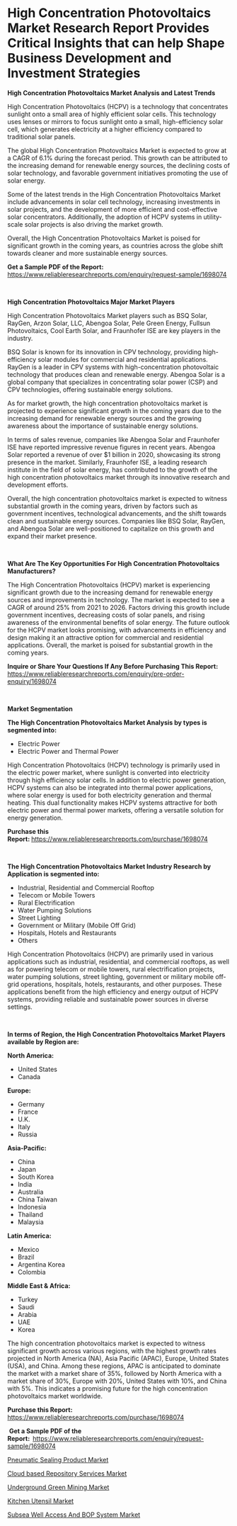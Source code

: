 <p><h1>High Concentration Photovoltaics Market Research Report Provides Critical Insights that can help Shape Business Development and Investment Strategies</h1></p><p><strong>High Concentration Photovoltaics Market Analysis and Latest Trends</strong></p>
<p><p>High Concentration Photovoltaics (HCPV) is a technology that concentrates sunlight onto a small area of highly efficient solar cells. This technology uses lenses or mirrors to focus sunlight onto a small, high-efficiency solar cell, which generates electricity at a higher efficiency compared to traditional solar panels.</p><p>The global High Concentration Photovoltaics Market is expected to grow at a CAGR of 6.1% during the forecast period. This growth can be attributed to the increasing demand for renewable energy sources, the declining costs of solar technology, and favorable government initiatives promoting the use of solar energy.</p><p>Some of the latest trends in the High Concentration Photovoltaics Market include advancements in solar cell technology, increasing investments in solar projects, and the development of more efficient and cost-effective solar concentrators. Additionally, the adoption of HCPV systems in utility-scale solar projects is also driving the market growth.</p><p>Overall, the High Concentration Photovoltaics Market is poised for significant growth in the coming years, as countries across the globe shift towards cleaner and more sustainable energy sources.</p></p>
<p><strong>Get a Sample PDF of the Report:&nbsp;</strong> <a href="https://www.reliableresearchreports.com/enquiry/request-sample/1698074">https://www.reliableresearchreports.com/enquiry/request-sample/1698074</a></p>
<p>&nbsp;</p>
<p><strong>High Concentration Photovoltaics Major Market Players</strong></p>
<p><p>High Concentration Photovoltaics Market players such as BSQ Solar, RayGen, Arzon Solar, LLC, Abengoa Solar, Pele Green Energy, Fullsun Photovoltaics, Cool Earth Solar, and Fraunhofer ISE are key players in the industry. </p><p>BSQ Solar is known for its innovation in CPV technology, providing high-efficiency solar modules for commercial and residential applications. RayGen is a leader in CPV systems with high-concentration photovoltaic technology that produces clean and renewable energy. Abengoa Solar is a global company that specializes in concentrating solar power (CSP) and CPV technologies, offering sustainable energy solutions. </p><p>As for market growth, the high concentration photovoltaics market is projected to experience significant growth in the coming years due to the increasing demand for renewable energy sources and the growing awareness about the importance of sustainable energy solutions.</p><p>In terms of sales revenue, companies like Abengoa Solar and Fraunhofer ISE have reported impressive revenue figures in recent years. Abengoa Solar reported a revenue of over $1 billion in 2020, showcasing its strong presence in the market. Similarly, Fraunhofer ISE, a leading research institute in the field of solar energy, has contributed to the growth of the high concentration photovoltaics market through its innovative research and development efforts. </p><p>Overall, the high concentration photovoltaics market is expected to witness substantial growth in the coming years, driven by factors such as government incentives, technological advancements, and the shift towards clean and sustainable energy sources. Companies like BSQ Solar, RayGen, and Abengoa Solar are well-positioned to capitalize on this growth and expand their market presence.</p></p>
<p>&nbsp;</p>
<p><strong>What Are The Key Opportunities For High Concentration Photovoltaics Manufacturers?</strong></p>
<p><p>The High Concentration Photovoltaics (HCPV) market is experiencing significant growth due to the increasing demand for renewable energy sources and improvements in technology. The market is expected to see a CAGR of around 25% from 2021 to 2026. Factors driving this growth include government incentives, decreasing costs of solar panels, and rising awareness of the environmental benefits of solar energy. The future outlook for the HCPV market looks promising, with advancements in efficiency and design making it an attractive option for commercial and residential applications. Overall, the market is poised for substantial growth in the coming years.</p></p>
<p><strong>Inquire or Share Your Questions If Any Before Purchasing This Report:</strong> <a href="https://www.reliableresearchreports.com/enquiry/pre-order-enquiry/1698074">https://www.reliableresearchreports.com/enquiry/pre-order-enquiry/1698074</a></p>
<p>&nbsp;</p>
<p><strong>Market Segmentation</strong></p>
<p><strong>The High Concentration Photovoltaics Market Analysis by types is segmented into:</strong></p>
<p><ul><li>Electric Power</li><li>Electric Power and Thermal Power</li></ul></p>
<p><p>High Concentration Photovoltaics (HCPV) technology is primarily used in the electric power market, where sunlight is converted into electricity through high efficiency solar cells. In addition to electric power generation, HCPV systems can also be integrated into thermal power applications, where solar energy is used for both electricity generation and thermal heating. This dual functionality makes HCPV systems attractive for both electric power and thermal power markets, offering a versatile solution for energy generation.</p></p>
<p><strong>Purchase this Report:&nbsp;</strong><a href="https://www.reliableresearchreports.com/purchase/1698074">https://www.reliableresearchreports.com/purchase/1698074</a></p>
<p>&nbsp;</p>
<p><strong>The High Concentration Photovoltaics Market Industry Research by Application is segmented into:</strong></p>
<p><ul><li>Industrial, Residential and Commercial Rooftop</li><li>Telecom or Mobile Towers</li><li>Rural Electrification</li><li>Water Pumping Solutions</li><li>Street Lighting</li><li>Government or Military (Mobile Off Grid)</li><li>Hospitals, Hotels and Restaurants</li><li>Others</li></ul></p>
<p><p>High Concentration Photovoltaics (HCPV) are primarily used in various applications such as industrial, residential, and commercial rooftops, as well as for powering telecom or mobile towers, rural electrification projects, water pumping solutions, street lighting, government or military mobile off-grid operations, hospitals, hotels, restaurants, and other purposes. These applications benefit from the high efficiency and energy output of HCPV systems, providing reliable and sustainable power sources in diverse settings.</p></p>
<p>&nbsp;</p>
<p><strong>In terms of Region, the High Concentration Photovoltaics Market Players available by Region are:</strong></p>
<p>
    <p> <strong> North America: </strong>
        <ul>
            <li>United States</li>
            <li>Canada</li>
        </ul>
        </p> 
    <p> <strong> Europe: </strong>
        <ul>
            <li>Germany</li>
            <li>France</li>
            <li>U.K.</li>
            <li>Italy</li>
            <li>Russia</li>
        </ul>
        </p> 
    <p> <strong> Asia-Pacific: </strong>
        <ul>
            <li>China</li>
            <li>Japan</li>
            <li>South Korea</li>
            <li>India</li>
            <li>Australia</li>
            <li>China Taiwan</li>
            <li>Indonesia</li>
            <li>Thailand</li>
            <li>Malaysia</li>
        </ul>
        </p> 
    <p> <strong> Latin America: </strong>
        <ul>
            <li>Mexico</li>
            <li>Brazil</li>
            <li>Argentina Korea</li>
            <li>Colombia</li>
        </ul>
        </p> 
    <p> <strong> Middle East & Africa: </strong>
        <ul>
            <li>Turkey</li>
            <li>Saudi</li>
            <li>Arabia</li>
            <li>UAE</li>
            <li>Korea</li>
        </ul>
    </p>
    </p>
<p><p>The high concentration photovoltaics market is expected to witness significant growth across various regions, with the highest growth rates projected in North America (NA), Asia Pacific (APAC), Europe, United States (USA), and China. Among these regions, APAC is anticipated to dominate the market with a market share of 35%, followed by North America with a market share of 30%, Europe with 20%, United States with 10%, and China with 5%. This indicates a promising future for the high concentration photovoltaics market worldwide.</p></p>
<p><strong>Purchase this Report: </strong><a href="https://www.reliableresearchreports.com/purchase/1698074">https://www.reliableresearchreports.com/purchase/1698074</a></p>
<p>&nbsp;<strong>Get a Sample PDF of the Report:&nbsp;&nbsp;</strong><a href="https://www.reliableresearchreports.com/enquiry/request-sample/1698074">https://www.reliableresearchreports.com/enquiry/request-sample/1698074</a></p>
<p><strong></strong></p>
<p><p><a href="https://medium.com/@williebarrett2023/pneumatic-sealing-product-nbsp-market-focuses-on-market-share-size-and-projected-forecast-till-b20a1f83a804">Pneumatic Sealing Product Market</a></p><p><a href="https://medium.com/@isidrowolff1908/cloud-based-repository-services-market-size-reveals-the-best-marketing-channels-in-global-industry-34951990592d">Cloud based Repository Services Market</a></p><p><a href="https://medium.com/@williebarrett2023/underground-green-mining-market-comprehensive-assessment-by-type-application-and-geography-292726e9aaf4">Underground Green Mining Market</a></p><p><a href="https://github.com/ruddyyedelwadw/Market-Research-Report-List-1/blob/main/kitchen-utensil-market.md">Kitchen Utensil Market</a></p><p><a href="https://medium.com/@isidrowolff1908/subsea-well-access-and-bop-system-market-size-reveals-the-best-marketing-channels-in-global-d747a3f9519d">Subsea Well Access And BOP System Market</a></p></p>